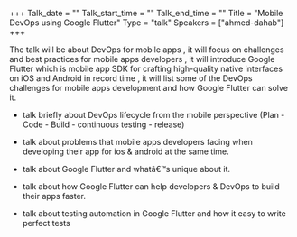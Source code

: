 +++
Talk_date = ""
Talk_start_time = ""
Talk_end_time = ""
Title = "Mobile DevOps using Google Flutter"
Type = "talk"
Speakers = ["ahmed-dahab"]
+++

The talk will be about DevOps for mobile apps , it will focus on challenges and best practices for mobile apps developers , it will introduce Google Flutter which is mobile app SDK for crafting high-quality native interfaces on iOS and Android in record time , it will list some of the DevOps challenges for mobile  apps development and how Google Flutter can solve it.

-  talk briefly about DevOps lifecycle from the mobile perspective (Plan - Code - Build - continuous testing - release)

-  talk about problems that mobile apps developers facing when developing their app for ios & android at the same time.

-  talk about Google Flutter and whatâ€™s unique about it.

-  talk about how Google Flutter can help developers  & DevOps to build their apps faster.

-  talk about testing automation in Google Flutter and how it easy to write perfect tests
